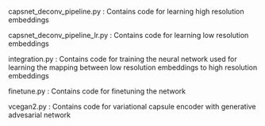 capsnet_deconv_pipeline.py : Contains code for learning high resolution embeddings

capsnet_deconv_pipeline_lr.py : Contains code for learning low resolution embeddings

integration.py : Contains code for training the neural network used for learning the mapping between low resolution embeddings to high resolution embeddings

finetune.py : Contains code for finetuning the network

vcegan2.py : Contains code for variational capsule encoder with generative advesarial network